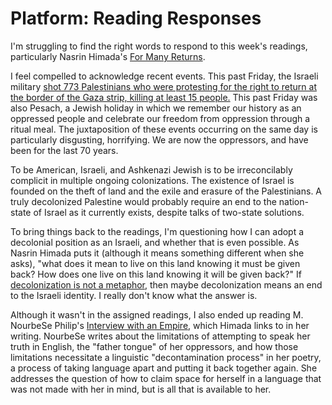 # Platform: Reading Responses

I'm struggling to find the right words to respond to this week's readings, particularly Nasrin Himada's [For Many Returns](http://contemptorary.org/for-many-returns/).

I feel compelled to acknowledge recent events. This past Friday, the Israeli military [shot 773 Palestinians who were protesting for the right to return at the border of the Gaza strip, killing at least 15 people.](https://www.theguardian.com/world/2018/mar/31/palestinians-hold-day-of-mourning-after-773-shot-with-live-ammunition) This past Friday was also Pesach, a Jewish holiday in which we remember our history as an oppressed people and celebrate our freedom from oppression through a ritual meal. The juxtaposition of these events occurring on the same day is particularly disgusting, horrifying. We are now the oppressors, and have been for the last 70 years.

To be American, Israeli, and Ashkenazi Jewish is to be irreconcilably complicit in multiple ongoing colonizations. The existence of Israel is founded on the theft of land and the exile and erasure of the Palestinians. A truly decolonized Palestine would probably require an end to the nation-state of Israel as it currently exists, despite talks of two-state solutions.

To bring things back to the readings, I'm questioning how I can adopt a decolonial position as an Israeli, and whether that is even possible. As Nasrin Himada puts it (although it means something different when she asks), "what does it mean to live on this land knowing it must be given back? How does one live on this land knowing it will be given back?" If [decolonization is not a metaphor](http://www.decolonization.org/index.php/des/article/view/18630), then maybe decolonization means an end to the Israeli identity. I really don't know what the answer is.

Although it wasn't in the assigned readings, I also ended up reading M. NourbeSe Philip's [Interview with an Empire](https://experimentalpoetsofcolor.files.wordpress.com/2016/09/interview-with-an-empire.pdf), which Himada links to in her writing. NourbeSe writes about the limitations of attempting to speak her truth in English, the "father tongue" of her oppressors, and how those limitations necessitate a linguistic "decontamination process" in her poetry, a process of taking language apart and putting it back together again. She addresses the question of how to claim space for herself in a language that was not made with her in mind, but is all that is available to her.
